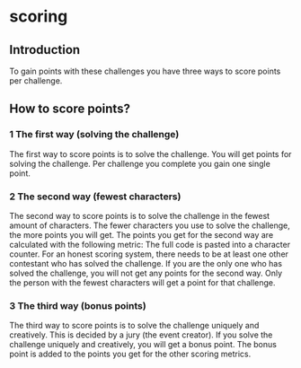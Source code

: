 # scoring

## Introduction

To gain points with these challenges you have three ways to score points per challenge.

## How to score points?

### 1 The first way (solving the challenge)

The first way to score points is to solve the challenge. You will get points for solving the challenge. Per challenge you complete you gain one single point.

### 2 The second way (fewest characters)

The second way to score points is to solve the challenge in the fewest amount of characters. The fewer characters you use to solve the challenge, the more points you will get. The points you get for the second way are calculated with the following metric:
The full code is pasted into a character counter.
For an honest scoring system, there needs to be at least one other contestant who has solved the challenge. If you are the only one who has solved the challenge, you will not get any points for the second way. Only the person with the fewest characters will get a point for that challenge.

### 3 The third way (bonus points)

The third way to score points is to solve the challenge uniquely and creatively. This is decided by a jury (the event creator). If you solve the challenge uniquely and creatively, you will get a bonus point. The bonus point is added to the points you get for the other scoring metrics.
